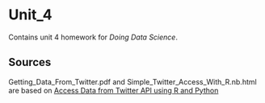 # Unit_4
Contains unit 4 homework for *Doing Data Science*.

## Sources
Getting_Data_From_Twitter.pdf and Simple_Twitter_Access_With_R.nb.html are based on [Access Data from Twitter API using R and Python](https://towardsdatascience.com/access-data-from-twitter-api-using-r-and-or-python-b8ac342d3efe)
